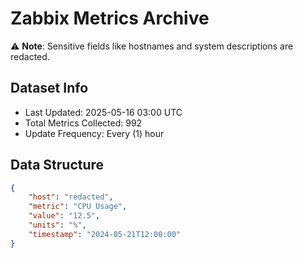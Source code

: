# Zabbix Metrics Archive

⚠️ **Note**: Sensitive fields like hostnames and system descriptions are redacted.

## Dataset Info
- Last Updated: 2025-05-16 03:00 UTC
- Total Metrics Collected: 992
- Update Frequency: Every (1) hour

## Data Structure
```json
{
    "host": "redacted",
    "metric": "CPU Usage",
    "value": "12.5",
    "units": "%",
    "timestamp": "2024-05-21T12:00:00"
}
```

